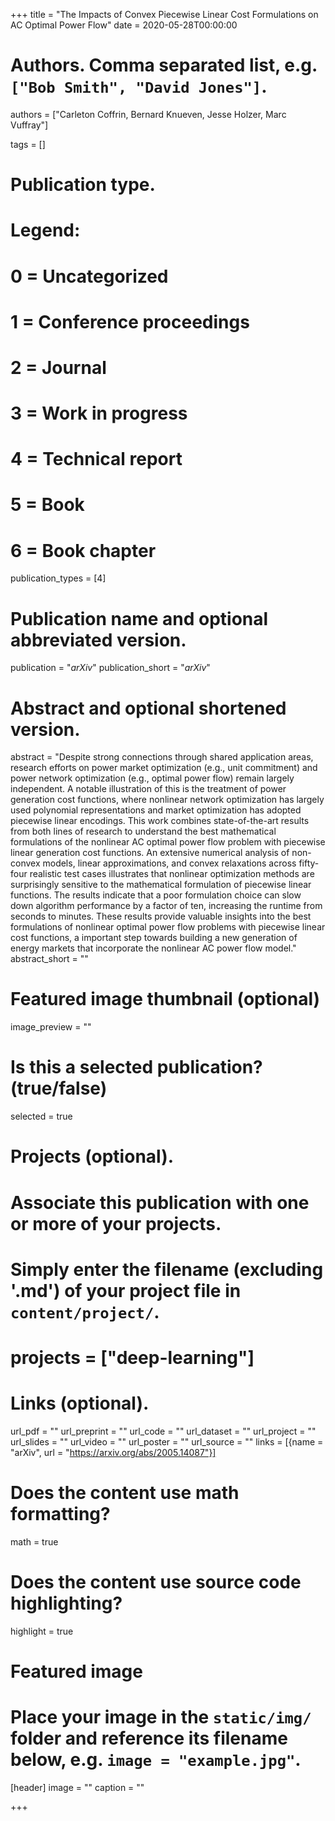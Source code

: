 +++
title = "The Impacts of Convex Piecewise Linear Cost Formulations on AC Optimal Power Flow"
date = 2020-05-28T00:00:00

# Authors. Comma separated list, e.g. `["Bob Smith", "David Jones"]`.
authors = ["Carleton Coffrin, Bernard Knueven, Jesse Holzer, Marc Vuffray"]

tags = []

# Publication type.
# Legend:
# 0 = Uncategorized
# 1 = Conference proceedings
# 2 = Journal
# 3 = Work in progress
# 4 = Technical report
# 5 = Book
# 6 = Book chapter
publication_types = [4]

# Publication name and optional abbreviated version.
publication = "*arXiv*"
publication_short = "*arXiv*"

# Abstract and optional shortened version.
abstract = "Despite strong connections through shared application areas, research efforts on power market optimization (e.g., unit commitment) and power network optimization (e.g., optimal power flow) remain largely independent. A notable illustration of this is the treatment of power generation cost functions, where nonlinear network optimization has largely used polynomial representations and market optimization has adopted piecewise linear encodings. This work combines state-of-the-art results from both lines of research to understand the best mathematical formulations of the nonlinear AC optimal power flow problem with piecewise linear generation cost functions. An extensive numerical analysis of non-convex models, linear approximations, and convex relaxations across fifty-four realistic test cases illustrates that nonlinear optimization methods are surprisingly sensitive to the mathematical formulation of piecewise linear functions. The results indicate that a poor formulation choice can slow down algorithm performance by a factor of ten, increasing the runtime from seconds to minutes. These results provide valuable insights into the best formulations of nonlinear optimal power flow problems with piecewise linear cost functions, a important step towards building a new generation of energy markets that incorporate the nonlinear AC power flow model."
abstract_short = ""

# Featured image thumbnail (optional)
image_preview = ""

# Is this a selected publication? (true/false)
selected = true

# Projects (optional).
#   Associate this publication with one or more of your projects.
#   Simply enter the filename (excluding '.md') of your project file in `content/project/`.
# projects = ["deep-learning"]

# Links (optional).
url_pdf = ""
url_preprint = ""
url_code = ""
url_dataset = ""
url_project = ""
url_slides = ""
url_video = ""
url_poster = ""
url_source = ""
links = [{name = "arXiv", url = "https://arxiv.org/abs/2005.14087"}]

# Does the content use math formatting?
math = true

# Does the content use source code highlighting?
highlight = true

# Featured image
# Place your image in the `static/img/` folder and reference its filename below, e.g. `image = "example.jpg"`.
[header]
image = ""
caption = ""

+++

